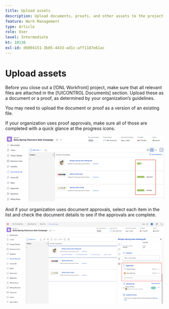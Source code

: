 ```yaml
---
title: Upload assets
description: Upload documents, proofs, and other assets to the project before closing it to ensure all relevant data is associated with the project.
feature: Work Management
type: Article
role: User
level: Intermediate
kt: 10138
exl-id: d6004151-3b05-4433-ad1c-aff1187e61ac
---
```

# Upload assets

Before you close out a [!DNL Workfront] project, make sure that all relevant files are attached in the [!UICONTROL Documents] section. Upload these as a document or a proof, as determined by your organization’s guidelines.

You may need to upload the document or proof as a version of an existing file.

If your organization uses proof approvals, make sure all of those are completed with a quick glance at the progress icons.

![Documents page showing proof progress icons](assets/planner-fund-proof-progress-icons.png)

And if your organization uses document approvals, select each item in the list and check the document details to see if the approvals are complete.

![Side summary on Documents page showing document approval](assets/planner-fund-document-approval.png)

<!---
learn more urls
Create proofs
Add new documents to Workfront
--->
